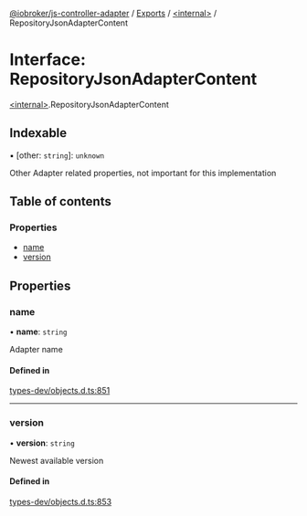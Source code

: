 [@iobroker/js-controller-adapter](../README.md) / [Exports](../modules.md) / [\<internal\>](../modules/internal_.md) / RepositoryJsonAdapterContent

# Interface: RepositoryJsonAdapterContent

[\<internal\>](../modules/internal_.md).RepositoryJsonAdapterContent

## Indexable

▪ [other: `string`]: `unknown`

Other Adapter related properties, not important for this implementation

## Table of contents

### Properties

- [name](internal_.RepositoryJsonAdapterContent.md#name)
- [version](internal_.RepositoryJsonAdapterContent.md#version)

## Properties

### name

• **name**: `string`

Adapter name

#### Defined in

[types-dev/objects.d.ts:851](https://github.com/ioBroker/ioBroker.js-controller/blob/f0c31e77/packages/types-dev/objects.d.ts#L851)

___

### version

• **version**: `string`

Newest available version

#### Defined in

[types-dev/objects.d.ts:853](https://github.com/ioBroker/ioBroker.js-controller/blob/f0c31e77/packages/types-dev/objects.d.ts#L853)
